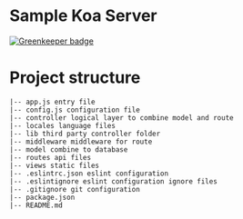 # Sample Koa Server

[![Greenkeeper badge](https://badges.greenkeeper.io/Rukeith/sample-koa-project.svg)](https://greenkeeper.io/)

# Project structure

```
|-- app.js entry file
|-- config.js configuration file
|-- controller logical layer to combine model and route
|-- locales language files
|-- lib third party controller folder
|-- middleware middleware for route
|-- model combine to database
|-- routes api files
|-- views static files
|-- .eslintrc.json eslint configuration
|-- .eslintignore eslint configuration ignore files
|-- .gitignore git configuration
|-- package.json
|-- README.md
```